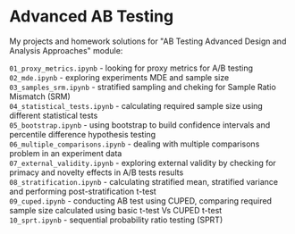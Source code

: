 # Advanced AB Testing

My projects and homework solutions for "AB Testing Advanced Design and Analysis Approaches" module:   

`01_proxy_metrics.ipynb` - looking for proxy metrics for A/B testing      
`02_mde.ipynb` - exploring experiments MDE and sample size  
`03_samples_srm.ipynb` - stratified sampling and cheking for Sample Ratio Mismatch (SRM)  
`04_statistical_tests.ipynb` - calculating required sample size using different statistical tests   
`05_bootstrap.ipynb` - using bootstrap to build confidence intervals and percentile difference hypothesis testing  
`06_multiple_comparisons.ipynb` - dealing with multiple comparisons problem in an experiment data  
`07_external_validity.ipynb` - exploring external validity by checking for primacy and novelty effects in A/B tests results  
`08_stratification.ipynb` - calculating stratified mean, stratified variance and performing post-stratification t-test  
`09_cuped.ipynb` - conducting AB test using CUPED, comparing required sample size calculated using basic t-test Vs CUPED t-test    
`10_sprt.ipynb` - sequential probability ratio testing (SPRT)  
